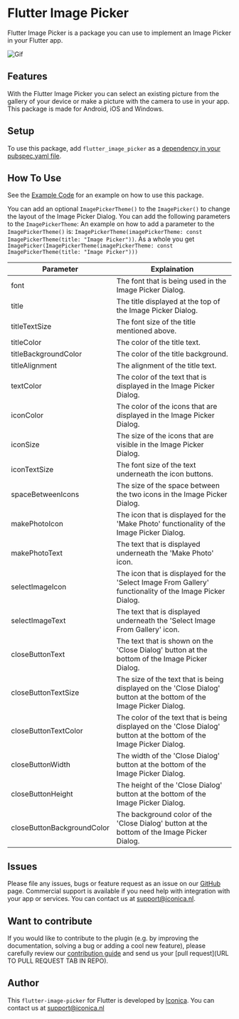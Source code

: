 # Flutter Image Picker
Flutter Image Picker is a package you can use to implement an Image Picker in your Flutter app.

![Gif](example/gif/ImagePickerGif.gif)

## Features

With the Flutter Image Picker you can select an existing picture from the gallery of your device or make a picture with the camera to use in your app. This package is made for Android, iOS and Windows.

## Setup

To use this package, add `flutter_image_picker` as a [dependency in your pubspec.yaml file](https://flutter.dev/docs/development/platform-integration/platform-channels).

## How To Use

See the [Example Code](example/lib/main.dart) for an example on how to use this package.

You can add an optional `ImagePickerTheme()` to the `ImagePicker()` to change the layout of the Image Picker Dialog. You can add the following parameters to the `ImagePickerTheme`:
An example on how to add a parameter to the `ImagePickerTheme()` is: `ImagePickerTheme(imagePickerTheme: const ImagePickerTheme(title: "Image Picker"))`.
As a whole you get `ImagePicker(ImagePickerTheme(imagePickerTheme: const ImagePickerTheme(title: "Image Picker")))`

|     Parameter     |  Explaination  |
|-------------------|----------------|
|       font        | The font that is being used in the Image Picker Dialog. |
|       title       | The title displayed at the top of the Image Picker Dialog. |
|   titleTextSize   | The font size of the title mentioned above. |
|     titleColor    | The color of the title text. |
| titleBackgroundColor | The color of the title background. |
|   titleAlignment  | The alignment of the title text. |
|     textColor     | The color of the text that is displayed in the Image Picker Dialog. |
|     iconColor     | The color of the icons that are displayed in the Image Picker Dialog. |
|     iconSize      | The size of the icons that are visible in the Image Picker Dialog. |
|   iconTextSize    | The font size of the text underneath the icon buttons. |
| spaceBetweenIcons | The size of the space between the two icons in the Image Picker Dialog. |
|   makePhotoIcon   | The icon that is displayed for the 'Make Photo' functionality of the Image Picker Dialog. |
|   makePhotoText   | The text that is displayed underneath the 'Make Photo' icon. |
|  selectImageIcon  | The icon that is displayed for the 'Select Image From Gallery' functionality of the Image Picker Dialog. |
|  selectImageText  | The text that is displayed underneath the 'Select Image From Gallery' icon. |
|  closeButtonText  | The text that is shown on the 'Close Dialog' button at the bottom of the Image Picker Dialog. |
|  closeButtonTextSize  | The size of the text that is being displayed on the 'Close Dialog' button at the bottom of the Image Picker Dialog. |
|  closeButtonTextColor  | The color of the text that is being displayed on the 'Close Dialog' button at the bottom of the Image Picker Dialog. |
|  closeButtonWidth  | The width of the 'Close Dialog' button at the bottom of the Image Picker Dialog. |
|  closeButtonHeight  | The height of the 'Close Dialog' button at the bottom of the Image Picker Dialog. |
|  closeButtonBackgroundColor  | The background color of the 'Close Dialog' button at the bottom of the Image Picker Dialog. |


## Issues

Please file any issues, bugs or feature request as an issue on our [GitHub](https://github.com/Iconica-Development/flutter_image_picker/pulls) page. Commercial support is available if you need help with integration with your app or services. You can contact us at [support@iconica.nl](mailto:support@iconica.nl).

## Want to contribute

If you would like to contribute to the plugin (e.g. by improving the documentation, solving a bug or adding a cool new feature), please carefully review our [contribution guide](../CONTRIBUTING.md) and send us your [pull request](URL TO PULL REQUEST TAB IN REPO).

## Author

This `flutter-image-picker` for Flutter is developed by [Iconica](https://iconica.nl). You can contact us at <support@iconica.nl>